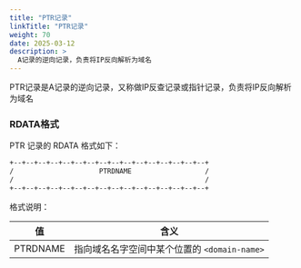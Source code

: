 ```yaml
---
title: "PTR记录"
linkTitle: "PTR记录"
weight: 70
date: 2025-03-12
description: >
  A记录的逆向记录，负责将IP反向解析为域名
---
```


PTR记录是A记录的逆向记录，又称做IP反查记录或指针记录，负责将IP反向解析为域名

### RDATA格式

PTR 记录的 RDATA 格式如下：

```bash
+--+--+--+--+--+--+--+--+--+--+--+--+--+--+--+--+
/                     PTRDNAME                  /
/                                               /
+--+--+--+--+--+--+--+--+--+--+--+--+--+--+--+--+
```

格式说明：

| 值       | 含义                                         |
| -------- | -------------------------------------------- |
| PTRDNAME | 指向域名名字空间中某个位置的 `<domain-name>` |

